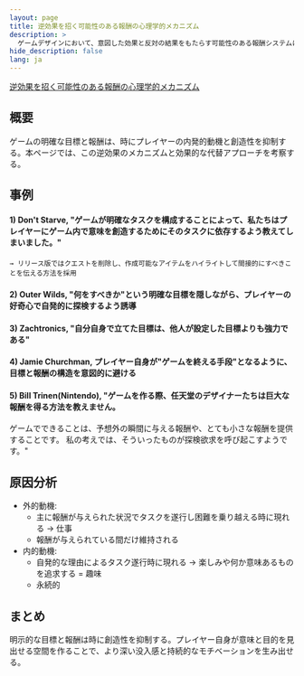 ```yaml
---
layout: page
title: 逆効果を招く可能性のある報酬の心理学的メカニズム
description: >
  ゲームデザインにおいて、意図した効果と反対の結果をもたらす可能性のある報酬システムについての分析
hide_description: false
lang: ja
---
```


[逆効果を招く可能性のある報酬の心理学的メカニズム](https://www.youtube.com/watch?v=1ypOUn6rThM)

## 概要

ゲームの明確な目標と報酬は、時にプレイヤーの内発的動機と創造性を抑制する。本ページでは、この逆効果のメカニズムと効果的な代替アプローチを考察する。

## 事例

#### 1) Don't Starve, "ゲームが明確なタスクを構成することによって、私たちはプレイヤーにゲーム内で意味を創造するためにそのタスクに依存するよう教えてしまいました。"
    → リリース版ではクエストを削除し、作成可能なアイテムをハイライトして間接的にすべきことを伝える方法を採用
#### 2) Outer Wilds, "何をすべきか"という明確な目標を隠しながら、プレイヤーの好奇心で自発的に探検するよう誘導

#### 3) Zachtronics, "自分自身で立てた目標は、他人が設定した目標よりも強力である"

#### 4) Jamie Churchman, プレイヤー自身が"ゲームを終える手段"となるように、目標と報酬の構造を意図的に避ける

#### 5) Bill Trinen(Nintendo), "ゲームを作る際、任天堂のデザイナーたちは巨大な報酬を得る方法を教えません。
ゲームでできることは、予想外の瞬間に与える報酬や、とても小さな報酬を提供することです。
私の考えでは、そういったものが探検欲求を呼び起こすようです。"

## 原因分析

- 外的動機: 
    - 主に報酬が与えられた状況でタスクを遂行し困難を乗り越える時に現れる → 仕事
    - 報酬が与えられている間だけ維持される
- 内的動機: 
    - 自発的な理由によるタスク遂行時に現れる → 楽しみや何か意味あるものを追求する = 趣味
    - 永続的

## まとめ

明示的な目標と報酬は時に創造性を抑制する。プレイヤー自身が意味と目的を見出せる空間を作ることで、より深い没入感と持続的なモチベーションを生み出せる。
